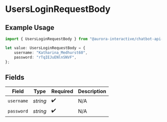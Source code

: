 # UsersLoginRequestBody

## Example Usage

```typescript
import { UsersLoginRequestBody } from "@aurora-interactive/chatbot-api-sdk/models/operations";

let value: UsersLoginRequestBody = {
    username: "Katharina_Medhurst60",
    password: "rTqIEJuENlnSNVF",
};
```

## Fields

| Field              | Type               | Required           | Description        |
| ------------------ | ------------------ | ------------------ | ------------------ |
| `username`         | *string*           | :heavy_check_mark: | N/A                |
| `password`         | *string*           | :heavy_check_mark: | N/A                |